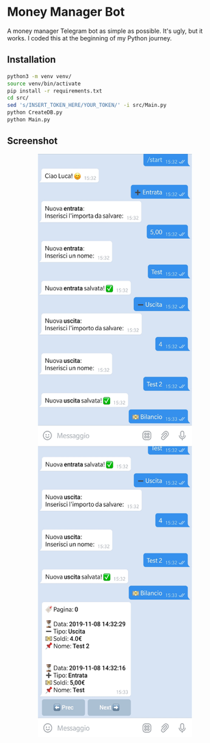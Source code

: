 # Money Manager Bot
A money manager Telegram bot as simple as possible. It's ugly, but it works. I coded this at the beginning of my Python journey.

## Installation
```bash
python3 -m venv venv/
source venv/bin/activate
pip install -r requirements.txt
cd src/
sed 's/INSERT_TOKEN_HERE/YOUR_TOKEN/' -i src/Main.py
python CreateDB.py
python Main.py
```

## Screenshot
<p align="center">
    <img src="images/screenshot-1.jpg" width="360" height="680">
    <img src="images/screenshot-2.jpg" width="360" height="680">
</p>